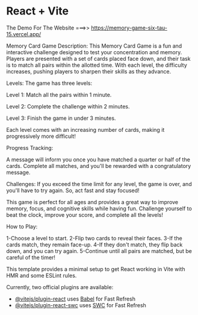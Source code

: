 # React + Vite          

The Demo For The Website ===>> https://memory-game-six-tau-15.vercel.app/

Memory Card Game
Description:
This Memory Card Game is a fun and interactive challenge designed to test your concentration and memory. Players are presented with a set of cards placed face down, and their task is to match all pairs within the allotted time. With each level, the difficulty increases, pushing players to sharpen their skills as they advance.

Levels: The game has three levels:

Level 1: Match all the pairs within 1 minute.

Level 2: Complete the challenge within 2 minutes.

Level 3: Finish the game in under 3 minutes.

Each level comes with an increasing number of cards, making it progressively more difficult!

Progress Tracking:

A message will inform you once you have matched a quarter or half of the cards.
Complete all matches, and you'll be rewarded with a congratulatory message.

Challenges:
If you exceed the time limit for any level, the game is over, and you'll have to try again. So, act fast and stay focused!

This game is perfect for all ages and provides a great way to improve memory, focus, and cognitive skills while having fun. Challenge yourself to beat the clock, improve your score, and complete all the levels!

How to Play:

1-Choose a level to start.
2-Flip two cards to reveal their faces.
3-If the cards match, they remain face-up.
4-If they don't match, they flip back down, and you can try again.
5-Continue until all pairs are matched, but be careful of the timer!


This template provides a minimal setup to get React working in Vite with HMR and some ESLint rules.

Currently, two official plugins are available:

- [@vitejs/plugin-react](https://github.com/vitejs/vite-plugin-react/blob/main/packages/plugin-react/README.md) uses [Babel](https://babeljs.io/) for Fast Refresh
- [@vitejs/plugin-react-swc](https://github.com/vitejs/vite-plugin-react-swc) uses [SWC](https://swc.rs/) for Fast Refresh
